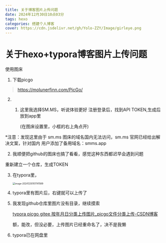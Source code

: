 ```yaml
---
title: 关于博客图片上传问题
date: 2024年12月30日10点03分
tags: hexo
categories: 搭建个人博客
cover: https://cdn.jsdelivr.net/gh/Yolo-ZZY/Image/girleye.png
---
```


# 关于hexo+typora博客图片上传问题
使用图床
1. 下载picgo
>https://molunerfinn.com/PicGo/
2. 1. 这里我选择SM.MS，听说体验更好
       注册登录后，找到API TOKEN,生成后放到app里
       
       (在图床设置里，小框的右上角点开)

  *注意：发现这里由于 sm.ms 图床的域名国内无法访问，sm.ms 官网已经给出解决文案，针对国内	用户添加了备用域名：smms.app

  2. 我顺便把github的图床也搞了看看，感觉这种东西都迟早会遇到问题

  重新建立一个仓库，生成TOKEN

  

  

3. 在typora里，

   <img src="https://cdn.jsdelivr.net/gh/Yolo-ZZY/Image/image-20241230101741589.png" alt="image-20241230101741589" style="zoom:50%;" />

4. typora里有图片后，右键就可以上传了

5. 我发现github仓库里图片没有目录，继续摸索

   [typora picgo gitee 按年月日分类上传图片_picgo文件分类上传-CSDN博客](https://blog.csdn.net/scdnplayer/article/details/116380432)

   额，能改，但没必要，上传图片已经重命名了，决不是我懒
   
6. typora已在网盘里
